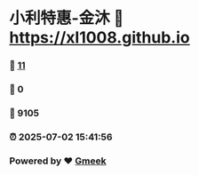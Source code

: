 # 小利特惠-金沐 :link: https://xl1008.github.io 
### :page_facing_up: [11](https://xl1008.github.io/tag.html) 
### :speech_balloon: 0 
### :hibiscus: 9105 
### :alarm_clock: 2025-07-02 15:41:56 
### Powered by :heart: [Gmeek](https://github.com/Meekdai/Gmeek)
